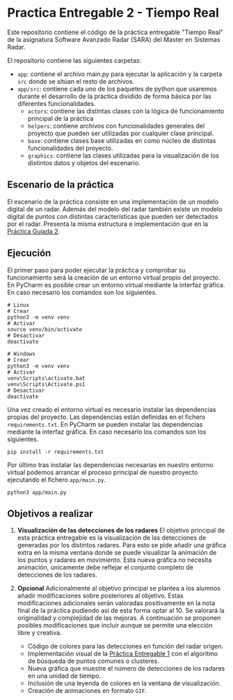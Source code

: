 # Practica Entregable 2 - Tiempo Real

Este repositorio contiene el código de la práctica entregable "Tiempo Real" 
de la asignatura Software Avanzado Radar (SARA) del Master en Sistemas Radar.

El repositorio contiene las siguientes carpetas:
- `app`: contiene el archivo main.py para ejecutar la aplicación y la carpeta
  `src` donde se sitúan el resto de archivos.
- `app/src`: contiene cada uno de los paquetes de python que usaremos durante
  el desarrollo de la práctica dividido de forma básica por las diferentes
  funcionalidades.
  - `actors`: contiene las distintas clases con la lógica de funcionamiento
  principal de la práctica
  - `helpers`: contiene archivos con funcionalidades generales del proyecto
  que pueden ser utilizadas por cualquier clase principal.
  - `base`: contiene clases base utilizadas en como núcleo de distintas
  funcionalidades del proyecto.
  - `graphics`: contiene las clases utilizadas para la visualización de los
  distintos datos y objetos del escenario.

## Escenario de la práctica
El escenario de la práctica consiste en una implementación de un modelo
digital de un radar. Además del modelo del radar también existe un modelo
digital de puntos con distintas características que pueden ser detectados por
el radar. Presenta la misma estructura e implementación que en la
[Práctica Guiada 2](https://github.com/SARA-MSRA-UPM/PG2_tiempo_real).

## Ejecución
El primer paso para poder ejecutar la práctica y comprobar su funcionamiento
será la creación de un entorno virtual propio del proyecto. En PyCharm es
posible crear un entorno virtual mediante la interfaz gráfica. En caso
necesario los comandos son los siguientes.
```
# Linux
# Crear
python3 -m venv venv
# Activar
source venv/bin/activate
# Desactivar
deactivate

# Windows
# Crear
python3 -m venv venv
# Activar
venv\Scripts\activate.bat
venv\Scripts\Activate.ps1
# Desactivar
deactivate
```

Una vez creado el entorno virtual es necesario instalar las dependencias
propias del proyecto. Las dependencias están definidas en el fichero
`requirements.txt`. En PyCharm se pueden instalar las dependencias mediante la
interfaz gráfica. En caso necesario los comandos son los siguientes.
```
pip install -r requirements.txt
```

Por último tras instalar las dependencias necesarias en nuestro entorno
virtual podemos arrancar el proceso principal de nuestro proyecto ejecutando
el fichero `app/main.py`.
```
python3 app/main.py
```

## Objetivos a realizar
1. **Visualización de las detecciones de los radares** El objetivo principal 
de esta práctica entregable es la visualización de las detecciones de 
generadas por los distintos radares. Para esto se pide añadir una gráfica 
extra en la misma ventana donde se puede visualizar la animación de los puntos 
y radares en movimiento. Esta nueva gráfica no necesita animación, únicamente 
debe reflejar el conjunto completo de detecciones de los radares.

2. **Opcional** Adicionalmente al objetivo principal se plantea a los alumnos 
añadir modificaciones sobre posteriores al objetivo. Estas modificaciones 
adicionales serán valoradas positivamente en la nota final de la práctica 
pudiendo así de esta forma optar al 10. Se valorará la originalidad y 
complejidad de las mejoras. A continuación se proponen posibles modificaciones 
que incluir aunque se permite una elección libre y creativa.
   - Código de colores para las detecciones en función del radar origen.
   - Implementación visual de la 
   [Práctica Entregable 1](https://github.com/SARA-MSRA-UPM/PE1_concurrencia) 
   con el algoritmo de búsqueda de puntos comunes o clusteres.
   - Nueva gráfica que muestre el número de detecciones de los radares en una 
   unidad de tiempo.
   - Inclusión de una leyenda de colores en la ventana de visualización.
   - Creación de animaciones en formato `GIF`.
